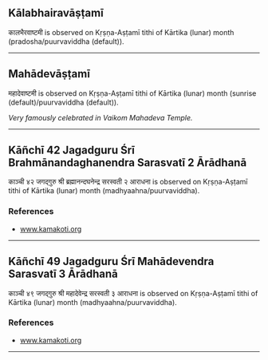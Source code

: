 ## Kālabhairavāṣṭamī
कालभैरवाष्टमी is observed on Kṛṣṇa-Aṣṭamī tithi of Kārtika (lunar) month (pradosha/puurvaviddha (default)).



---
## Mahādevāṣṭamī
महादेवाष्टमी is observed on Kṛṣṇa-Aṣṭamī tithi of Kārtika (lunar) month (sunrise (default)/puurvaviddha (default)).

_Very famously celebrated in Vaikom Mahadeva Temple._

---
## Kāñchī 42 Jagadguru Śrī Brahmānandaghanendra Sarasvatī 2 Ārādhanā
काञ्ची ४२ जगद्गुरु श्री ब्रह्मानन्दघनेन्द्र सरस्वती २ आराधना is observed on Kṛṣṇa-Aṣṭamī tithi of Kārtika (lunar) month (madhyaahna/puurvaviddha).


### References
* www.kamakoti.org


---
## Kāñchī 49 Jagadguru Śrī Mahādevendra Sarasvatī 3 Ārādhanā
काञ्ची ४९ जगद्गुरु श्री महादेवेन्द्र सरस्वती ३ आराधना is observed on Kṛṣṇa-Aṣṭamī tithi of Kārtika (lunar) month (madhyaahna/puurvaviddha).


### References
* www.kamakoti.org


---
